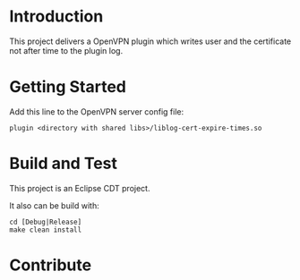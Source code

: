 # Introduction 
This project delivers a OpenVPN plugin which writes user and the certificate not after time to the plugin log.

# Getting Started
Add this line to the OpenVPN server config file:

```
plugin <directory with shared libs>/liblog-cert-expire-times.so
```

# Build and Test
This project is an Eclipse CDT project.

It also can be build with:

```
cd [Debug|Release]
make clean install
```

# Contribute
